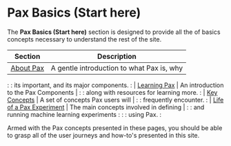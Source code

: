 # Pax Basics (Start here)

The **Pax Basics (Start here)** section is designed to provide all the of basics
concepts necessary to understand the rest of the site.

| **Section**                      | **Description**                           |
| -------------------------------- | ----------------------------------------- |
| [About Pax][about-pax]           | A gentle introduction to what Pax is, why |
:                                  : its important, and its major components.  :
| [Learning Pax][learning-pax]     | An introduction to the Pax Components     |
:                                  : along with resources for learning more.   :
| [Key Concepts][concepts]         | A set of concepts Pax users will          |
:                                  : frequently encounter.                     :
| [Life of a Pax Experiment][life] | The main concepts involved in defining    |
:                                  : and running machine learning experiments  :
:                                  : using Pax.                                :

Armed with the Pax concepts presented in these pages, you should be able to
grasp all of the user journeys and how-to's presented in this site.


<!-- Resources Links -->

[about-pax]: https://github.com/google/paxml/tree/main/paxml/docs/about-pax.md
[life]: https://github.com/google/paxml/tree/main/paxml/docs/life_of_an_experiment.md
[concepts]: https://github.com/google/paxml/tree/main/paxml/docs/concepts.md
[learning-pax]: https://github.com/google/paxml/tree/main/paxml/docs/learning-pax.md
